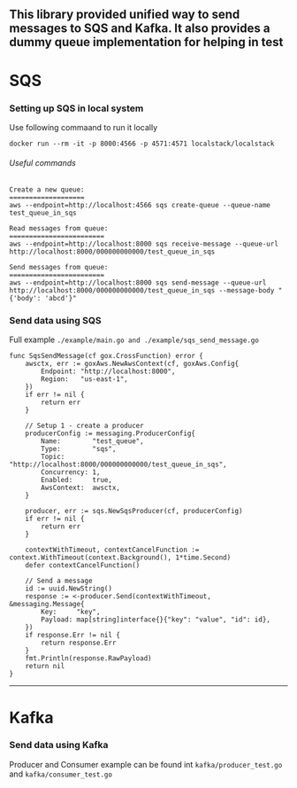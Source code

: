 This library provided unified way to send messages to SQS and Kafka. It also provides a dummy queue implementation for
helping in test
---

# SQS

### Setting up SQS in local system

Use following commaand to run it locally

```shell
docker run --rm -it -p 8000:4566 -p 4571:4571 localstack/localstack
```

###### Useful commands

```shell
Create a new queue:
===================
aws --endpoint=http://localhost:4566 sqs create-queue --queue-name test_queue_in_sqs

Read messages from queue:
========================
aws --endpoint=http://localhost:8000 sqs receive-message --queue-url  http://localhost:8000/000000000000/test_queue_in_sqs

Send messages from queue:
========================
aws --endpoint=http://localhost:8000 sqs send-message --queue-url http://localhost:8000/000000000000/test_queue_in_sqs --message-body "{'body': 'abcd'}"
```

### Send data using SQS

Full example ```./example/main.go and ./example/sqs_send_message.go```

```
func SqsSendMessage(cf gox.CrossFunction) error {
	awsctx, err := goxAws.NewAwsContext(cf, goxAws.Config{
		Endpoint: "http://localhost:8000",
		Region:   "us-east-1",
	})
	if err != nil {
		return err
	}

	// Setup 1 - create a producer
	producerConfig := messaging.ProducerConfig{
		Name:        "test_queue",
		Type:        "sqs",
		Topic:       "http://localhost:8000/000000000000/test_queue_in_sqs",
		Concurrency: 1,
		Enabled:     true,
		AwsContext:  awsctx,
	}

	producer, err := sqs.NewSqsProducer(cf, producerConfig)
	if err != nil {
		return err
	}

	contextWithTimeout, contextCancelFunction := context.WithTimeout(context.Background(), 1*time.Second)
	defer contextCancelFunction()

	// Send a message 
	id := uuid.NewString()
	response := <-producer.Send(contextWithTimeout, &messaging.Message{
		Key:     "key",
		Payload: map[string]interface{}{"key": "value", "id": id},
	})
	if response.Err != nil {
		return response.Err
	}
	fmt.Println(response.RawPayload)
	return nil
}

```

---

# Kafka

### Send data using Kafka

Producer and Consumer example can be found int ```kafka/producer_test.go``` and ```kafka/consumer_test.go```